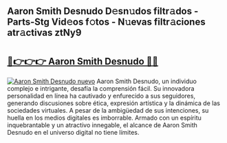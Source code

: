 ## Aaron Smith Desnudo D𝚎sn𝚞dos filtr𝚊dos - Parts-Stg Vid𝚎os f𝚘tos - N𝚞evas filtr𝚊ciones atr𝚊ctivas ztNy9

# <h2><a href="http://mb6hd5.tromn.icu/?c=Aaron+Smith+Desnudo">🔗👉👉👉 Aaron Smith Desnudo 🔗🔗</a></h2>

[![Aaron Smith Desnudo nuevo](https://i.imgur.com/pEAQMta.gif)](http://mb6hd5.tromn.icu/?c=Aaron+Smith+Desnudo)
Aaron Smith Desnudo, un individuo complejo e intrigante, desafía la comprensión fácil. Su innovadora personalidad en línea ha cautivado y enfurecido a sus seguidores, generando discusiones sobre ética, expresión artística y la dinámica de las sociedades virtuales. A pesar de la ambigüedad de sus intenciones, su huella en los medios digitales es imborrable. Armado con un espíritu inquebrantable y un atractivo innegable, el alcance de Aaron Smith Desnudo en el universo digital no tiene límites.
